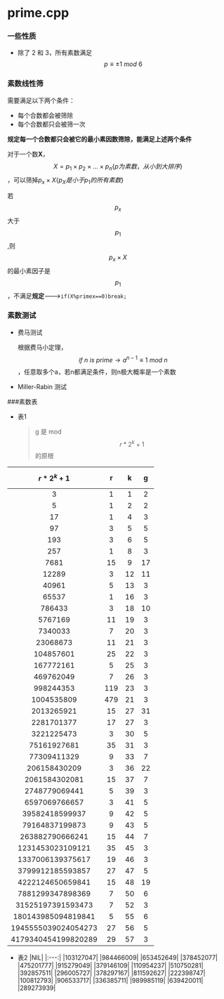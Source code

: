 # prime.cpp


### 一些性质
* 除了 2 和 3，所有素数满足 $$p\equiv \pm1\ mod\ 6$$ 

### 素数线性筛

需要满足以下两个条件：

* 每个合数都会被筛除
* 每个合数都只会被筛一次

**规定每一个合数都只会被它的最小素因数筛除，能满足上述两个条件**

对于一个数**X**，$$X=p_1\times p_2\times ... \times p_n\{p为素数，从小到大排序\}$$，可以筛掉$p_x\times X\{p_X是小于p_1的所有素数\}$

若$$p_x$$大于$$p_1$$,则$$p_x\times X$$的最小素因子是$$p_1$$，不满足**规定**--->```if(X%primex==0)break;```

### 素数测试

* 费马测试

  根据费马小定理，$$if\ n\ is\ prime\rightarrow a^{n-1}\equiv 1\ mod\ n $$，任意取多个a，若n都满足条件，则n极大概率是一个素数

* Miller-Rabin 测试

###素数表

* 表1

  > g 是 mod $$r*2^k+1$$的原根

| $$r*2^k+1$$ | r    | k    | g    |
| :---------: | :--: | :--: | :--: |
|3|1|1|2|
|5|1|2|2|
|17|1|4|3|
|97|3|5|5|
|193|3|6|5|
|257|1|8|3|
|7681|15|9|17|
|12289|3|12|11|
|40961|5|13|3|
|65537|1|16|3|
|786433|3|18|10|
|5767169|11|19|3|
|7340033|7|20|3|
|23068673|11|21|3|
|104857601|25|22|3|
|167772161|5|25|3|
|469762049|7|26|3|
|998244353|119|23|3|
|1004535809|479|21|3|
|2013265921|15|27|31|
|2281701377|17|27|3|
|3221225473|3|30|5|
|75161927681|35|31|3|
|77309411329|9|33|7|
|206158430209|3|36|22|
|2061584302081|15|37|7|
|2748779069441|5|39|3|
|6597069766657|3|41|5|
|39582418599937|9|42|5|
|79164837199873|9|43|5|
|263882790666241|15|44|7|
|1231453023109121|35|45|3|
|1337006139375617|19|46|3|
|3799912185593857|27|47|5|
|4222124650659841|15|48|19|
|7881299347898369|7|50|6|
|31525197391593473|7|52|3|
|180143985094819841|5|55|6|
|1945555039024054273|27|56|5|
|4179340454199820289|29|57|3|

* 表2
|NIL|
|:---:|
|103127047|
|984466009|
|653452649|
|378452077|
|475201777|
|915279049|
|379146109|
|110954237|
|510750281|
|392857511|
|296005727|
|378297167|
|811592627|
|222398747|
|100812793|
|906533717|
|336385711|
|989985119|
|639420011|
|289273939|
